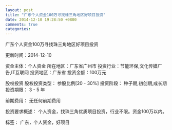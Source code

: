 ```yaml
---
layout: post
title: "广东个人资金100万寻找珠三角地区好项目投资"
date: 2014-12-10 19:28:50 +0800
comments: true
categories: 
---
```

广东个人资金100万寻找珠三角地区好项目投资



更新时间：2014-12-10

资金主体：个人资金
所在地区：广东省广州市
投资行业：节能环保,文化传媒广告,IT互联网
投资地区：广东省
投资金额：100万元

股权投资
股权投资类型：
                            参股比例[20 - 30%] 
                                                                                投资阶段：
                            种子期,初创期,成长期 
                                                                                                                                        投资期限：
                            3 - 5 年

前期费用：
无任何前期费用

投资要求概述：
个人资金，找珠三角优质项目投资，行业不限。资金100万以内。

标签：
广东，个人资金，好项目

